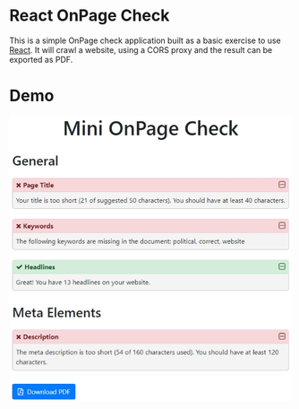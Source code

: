 # React OnPage Check

This is a simple OnPage check application built as a basic exercise to use [React](https://reactjs.org/). It will crawl a website, using a CORS proxy and the result can be exported as PDF.

# Demo

![Screenshot](./docs/screenshot.jpg)
